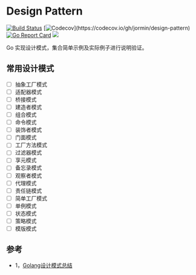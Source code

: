 Design Pattern
=====

[![Build Status](https://github.com/jormin/design-pattern/workflows/test/badge.svg?branch=master)](https://github.com/jormin/design-pattern/actions?query=workflow%3Atest)
[![Codecov](https://codecov.io/gh/jormin/design-pattern/branch/master/graph/badge.svg?)](https://codecov.io/gh/jormin/design-pattern)
[![Go Report Card](https://goreportcard.com/badge/github.com/jormin/design-pattern)](https://goreportcard.com/report/github.com/jormin/design-pattern)
[![](https://img.shields.io/badge/version-v1.0.0-success.svg)](https://github.com/jormin/design-pattern)

Go 实现设计模式，集合简单示例及实际例子进行说明验证。

常用设计模式
-----

- [ ] 抽象工厂模式
- [ ] 适配器模式
- [ ] 桥接模式
- [ ] 建造者模式
- [ ] 组合模式
- [ ] 命令模式
- [ ] 装饰者模式
- [ ] 门面模式
- [ ] 工厂方法模式
- [ ] 过滤器模式
- [ ] 享元模式
- [ ] 备忘录模式
- [ ] 观察者模式
- [ ] 代理模式
- [ ] 责任链模式
- [ ] 简单工厂模式
- [ ] 单例模式
- [ ] 状态模式
- [ ] 策略模式
- [ ] 模版模式

参考
-----

- 1，[Golang设计模式总结](https://zhuanlan.zhihu.com/p/437626980)